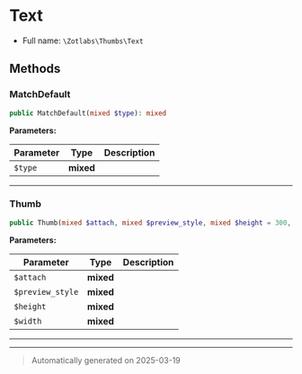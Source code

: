 
# Text





* Full name: `\Zotlabs\Thumbs\Text`




## Methods


### MatchDefault



```php
public MatchDefault(mixed $type): mixed
```








**Parameters:**

| Parameter | Type | Description |
|-----------|------|-------------|
| `$type` | **mixed** |  |





***

### Thumb



```php
public Thumb(mixed $attach, mixed $preview_style, mixed $height = 300, mixed $width = 300): mixed
```








**Parameters:**

| Parameter | Type | Description |
|-----------|------|-------------|
| `$attach` | **mixed** |  |
| `$preview_style` | **mixed** |  |
| `$height` | **mixed** |  |
| `$width` | **mixed** |  |





***


***
> Automatically generated on 2025-03-19
